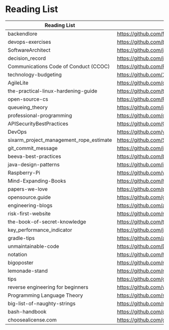 # Reading List

| Reading List  |                          URL                                                           |
|---------------|----------------------------------------------------------------------------------------|
|backendlore|https://github.com/fpereiro/backendlore|
|devops-exercises|https://github.com/bregman-arie/devops-exercises|
|SoftwareArchitect|https://github.com/justinamiller/SoftwareArchitect|
|decision_record|https://github.com/joelparkerhenderson/decision_record|
|Communications Code of Conduct (CCOC)|https://github.com/PublicisSapient/ccoc|
|technology-budgeting|https://github.com/18F/technology-budgeting|
|AgileLite|https://github.com/davebs/AgileLite|
|the-practical-linux-hardening-guide|https://github.com/trimstray/the-practical-linux-hardening-guide|
|open-source-cs|https://github.com/ForrestKnight/open-source-cs|
|queueing_theory|https://github.com/joelparkerhenderson/queueing_theory|
|professional-programming|https://github.com/charlax/professional-programming|
|APISecurityBestPractices|https://github.com/GitGuardian/APISecurityBestPractices|
|DevOps|https://github.com/yangjunyan/DevOps|
|sixarm_project_management_rope_estimate|https://github.com/SixArm/sixarm_project_management_rope_estimate|
|git_commit_message|https://github.com/joelparkerhenderson/git_commit_message|
|beeva-best-practices|https://github.com/beeva-enriqueotero/beeva-best-practices|
|java-design-patterns|https://github.com/iluwatar/java-design-patterns|
|Raspberry-Pi|https://github.com/wtsxDev/Raspberry-Pi|
|Mind-Expanding-Books|https://github.com/hackerkid/Mind-Expanding-Books|
|papers-we-love|https://github.com/papers-we-love/papers-we-love|
|opensource.guide|https://github.com/github/opensource.guide|
|engineering-blogs|https://github.com/aaronwinter/engineering-blogs|
|risk-first-website|https://github.com/risk-first/website|
|the-book-of-secret-knowledge|https://github.com/trimstray/the-book-of-secret-knowledge|
|key_performance_indicator|https://github.com/joelparkerhenderson/key_performance_indicator|
|gradle-tips|https://github.com/alikslee/gradle-tips|
|unmaintainable-code|https://github.com/Droogans/unmaintainable-code|
|notation|https://github.com/hypotext/notation|
|bigoposter|https://github.com/ro31337/bigoposter|
|lemonade-stand|https://github.com/nayafia/lemonade-stand|
|tips|https://github.com/git-tips/tips|
|reverse engineering for beginners|https://github.com/wangyif2/RE-for-beginners|
|Programming Language Theory|https://github.com/steshaw/plt|
|big-list-of-naughty-strings|https://github.com/minimaxir/big-list-of-naughty-strings|
|bash-handbook|https://github.com/denysdovhan/bash-handbook|
|choosealicense.com|https://github.com/github/choosealicense.com|








